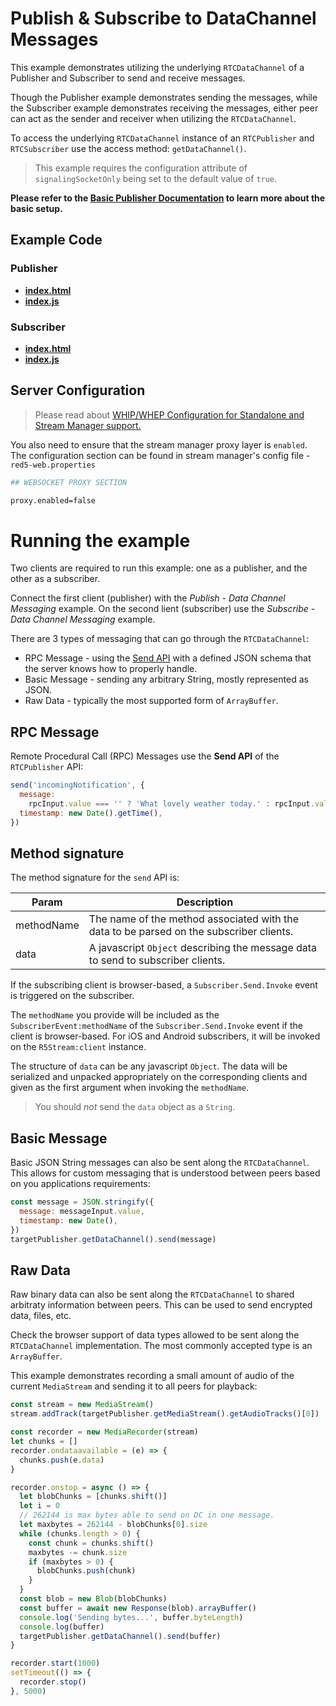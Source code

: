 # Publish & Subscribe to DataChannel Messages

This example demonstrates utilizing the underlying `RTCDataChannel` of a Publisher and Subscriber to send and receive messages.

Though the Publisher example demonstrates sending the messages, while the Subscriber example demonstrates receiving the messages, either peer can act as the sender and receiver when utilizing the `RTCDataChannel`.

To access the underlying `RTCDataChannel` instance of an `RTCPublisher` and `RTCSubscriber` use the access method: `getDataChannel()`.

> This example requires the configuration attribute of `signalingSocketOnly` being set to the default value of `true`.

**Please refer to the [Basic Publisher Documentation](../publishStreamManagerProxy/README.md) to learn more about the basic setup.**

## Example Code

### Publisher

- **[index.html](index.html)**
- **[index.js](index.js)**

### Subscriber

- **[index.html](../subscribeStreamManagerProxyDataChannel/index.html)**
- **[index.js](../subscribeStreamManagerProxyDataChannel/index.js)**

## Server Configuration

> Please read about [WHIP/WHEP Configuration for Standalone and Stream Manager support.](https://www.red5pro.com/docs/special/user-guide/whip-whep-configuration/)

You also need to ensure that the stream manager proxy layer is `enabled`. The configuration section can be found in stream manager's config file - `red5-web.properties`

```sh
## WEBSOCKET PROXY SECTION

proxy.enabled=false
```

# Running the example

Two clients are required to run this example: one as a publisher, and the other as a subscriber.

Connect the first client (publisher) with the _Publish - Data Channel Messaging_ example. On the second lient (subscriber) use the _Subscribe - Data Channel Messaging_ example.

There are 3 types of messaging that can go through the `RTCDataChannel`:

- RPC Message - using the [Send API](../../test/publishRemoteCall) with a defined JSON schema that the server knows how to properly handle.
- Basic Message - sending any arbitrary String, mostly represented as JSON.
- Raw Data - typically the most supported form of `ArrayBuffer`.

## RPC Message

Remote Procedural Call (RPC) Messages use the **Send API** of the `RTCPublisher` API:

```js
send('incomingNotification', {
  message:
    rpcInput.value === '' ? 'What lovely weather today.' : rpcInput.value,
  timestamp: new Date().getTime(),
})
```

## Method signature

The method signature for the `send` API is:

| Param      | Description                                                                             |
| ---------- | --------------------------------------------------------------------------------------- |
| methodName | The name of the method associated with the data to be parsed on the subscriber clients. |
| data       | A javascript `Object` describing the message data to send to subscriber clients.        |

If the subscribing client is browser-based, a `Subscriber.Send.Invoke` event is triggered on the subscriber.

The `methodName` you provide will be included as the `SubscriberEvent:methodName` of the `Subscriber.Send.Invoke` event if the client is browser-based. For iOS and Android subscribers, it will be invoked on the `R5Stream:client` instance.

The structure of `data` can be any javascript `Object`. The data will be serialized and unpacked appropriately on the corresponding clients and given as the first argument when invoking the `methodName`.

> You should _not_ send the `data` object as a `String`.

## Basic Message

Basic JSON String messages can also be sent along the `RTCDataChannel`. This allows for custom messaging that is understood between peers based on you applications requirements:

```js
const message = JSON.stringify({
  message: messageInput.value,
  timestamp: new Date(),
})
targetPublisher.getDataChannel().send(message)
```

## Raw Data

Raw binary data can also be sent along the `RTCDataChannel` to shared arbitraty information between peers. This can be used to send encrypted data, files, etc.

Check the browser support of data types allowed to be sent along the `RTCDataChannel` implementation. The most commonly accepted type is an `ArrayBuffer`.

This example demonstrates recording a small amount of audio of the current `MediaStream` and sending it to all peers for playback:

```js
const stream = new MediaStream()
stream.addTrack(targetPublisher.getMediaStream().getAudioTracks()[0])

const recorder = new MediaRecorder(stream)
let chunks = []
recorder.ondataavailable = (e) => {
  chunks.push(e.data)
}

recorder.onstop = async () => {
  let blobChunks = [chunks.shift()]
  let i = 0
  // 262144 is max bytes able to send on DC in one message.
  let maxbytes = 262144 - blobChunks[0].size
  while (chunks.length > 0) {
    const chunk = chunks.shift()
    maxbytes -= chunk.size
    if (maxbytes > 0) {
      blobChunks.push(chunk)
    }
  }
  const blob = new Blob(blobChunks)
  const buffer = await new Response(blob).arrayBuffer()
  console.log('Sending bytes...', buffer.byteLength)
  console.log(buffer)
  targetPublisher.getDataChannel().send(buffer)
}

recorder.start(1000)
setTimeout(() => {
  recorder.stop()
}, 5000)
```
